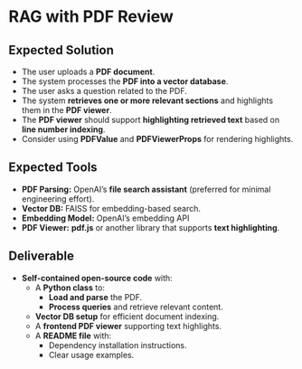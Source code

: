 # RAG with PDF Review

## Expected Solution
- The user uploads a **PDF document**.
- The system processes the **PDF into a vector database**.
- The user asks a question related to the PDF.
- The system **retrieves one or more relevant sections** and highlights them in the **PDF viewer**.
- The **PDF viewer** should support **highlighting retrieved text** based on **line number indexing**.
- Consider using **PDFValue** and **PDFViewerProps** for rendering highlights.

## Expected Tools
- **PDF Parsing:** OpenAI’s **file search assistant** (preferred for minimal engineering effort).
- **Vector DB:** FAISS for embedding-based search.
- **Embedding Model:** OpenAI’s embedding API
- **PDF Viewer:** **pdf.js** or another library that supports **text highlighting**.

## Deliverable
- **Self-contained open-source code** with:
  - A **Python class** to:
    - **Load and parse** the PDF.
    - **Process queries** and retrieve relevant content.
  - **Vector DB setup** for efficient document indexing.
  - A **frontend PDF viewer** supporting text highlights.
  - A **README file** with:
    - Dependency installation instructions.
    - Clear usage examples.
